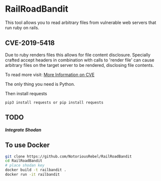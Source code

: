 # RailRoadBandit

This tool allows you to read arbitrary files from vulnerable web servers that run ruby on rails. 
## CVE-2019-5418

Due to ruby renders files this allows for file content disclosure.
Specially crafted accept headers in combination with calls to 'render file'
can cause arbitrary files on the target server to be rendered, disclosing file contents.

To read more visit: [More Information on CVE](https://chybeta.github.io/2019/03/16/Analysis-for%E3%80%90CVE-2019-5418%E3%80%91File-Content-Disclosure-on-Rails/)

The only thing you need is Python.

Then install requests

```pip3 install requests or pip install requests```

## TODO

##### Integrate Shodan


## To use Docker

```bash
git clone https://github.com/NotoriousRebel/RailRoadBandit
cd RailRoadBandit
# place shodan key 
docker build -t railbandit .  
docker run -it railbandit
```
